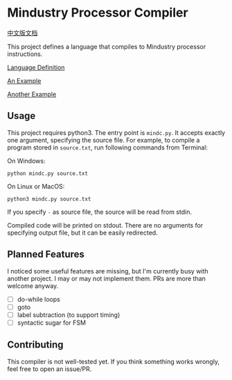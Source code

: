 # Mindustry Processor Compiler

[中文版文档](README-zh.md)

This project defines a language that compiles to Mindustry processor instructions.

[Language Definition](docs/langdef.md)

[An Example](docs/example.md)

[Another Example](docs/example2.md)

## Usage

This project requires python3. The entry point is `mindc.py`. It accepts exactly one argument, specifying the source file. For example, to compile a program stored in `source.txt`, run following commands from Terminal:

On Windows:

```
python mindc.py source.txt
```

On Linux or MacOS:

```
python3 mindc.py source.txt
```

If you specify `-` as source file, the source will be read from stdin.

Compiled code will be printed on stdout. There are no arguments for specifying output file, but it can be easily redirected.

## Planned Features

I noticed some useful features are missing, but I'm currently busy with another project. I may or may not implement them. PRs are more than welcome anyway.

- [ ] do-while loops
- [ ] goto
- [ ] label subtraction (to support timing)
- [ ] syntactic sugar for FSM

## Contributing

This compiler is not well-tested yet. If you think something works wrongly, feel free to open an issue/PR.
